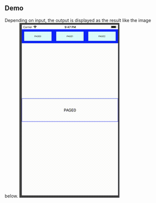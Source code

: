 ## Demo

Depending on input, the output is displayed as the result like the image below.
![result](https://github.com/sachiko-kame/UITabSample/blob/736d03ff4cf2d7b81520dee0288af0183d9debcd/タブUIsampleNew.gif)
